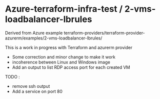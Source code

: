 # Azure-terraform-infra-test / 2-vms-loadbalancer-lbrules
Derived from Azure example terraform-providers/terraform-provider-azurerm/examples/2-vms-loadbalancer-lbrules/

This is a work in progress with Terraform and azurerm provider

- Some correction and minor change to make it work
- incoherence between Linux and Windows image
- Add an output to list RDP access port for each created VM

TODO :
- remove ssh output 
- Add a service on port 80
